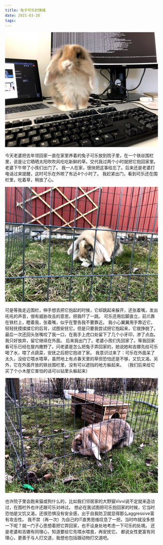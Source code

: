 ```yaml
---
title: 兔子可乐的情绪
date: 2021-03-28
tags:
---
```

<p align="center">
  <img src="/images/兔子的情绪/0.jpg" >
</p>

今天老婆把去年领回家一直在家里养着的兔子可乐放到院子里，在一个铁丝围栏里，说是让它晒晒太阳吹吹风吃吃新鲜的草。交代我过两个小时就把它抱回家里。老婆下午带了小孩们出门了。
我一人在家，很快把这事给忘了。后来还是老婆打电话过来提醒，这时可乐在外晾了有近4个小时了。
我赶紧出门，看到可乐还在围栏里，吃着草，稍放了心。

<p align="center">
  <img src="/images/兔子的情绪/1.jpg" >
</p>

可是等我走近围栏，伸手想去把它抱起的时候，它却跳起来躲开，还张着嘴，发出吼吼的声音，很有威胁攻击的意思，把我吓了一跳。
可乐还用后脚直立，前爪靠在铁栏上，瞪着我，张着嘴，似乎在警告我不要靠近。
我小心翼翼用手靠近它，轻轻抚摸揉揉它的后背，试图安抚它。但是只要我尝试把它抱起来，它就挣脱了。最后一次还回头张嘴咬了我一口，在我手上虎口处留下了几个小牙印，渗了点血。
我只好放弃，留它继续在外面。
后来我出门了。老婆小孩们先回家了。等我回家看可乐已经在屋内撒野了。问老婆是怎么把兔子弄回家的，她说她和吉娜先给可乐喝了水，喂了点蔬菜，安抚之后把它抱进了家。
我意识过来了：可乐在外面呆了太久，没给它喂水喂草，虽然地上有点春天里的草但恐怕还是不够，又饥又渴。另外，它在外面开放的铁丝围栏里，没有可以遮挡的地方躲起来。
（我们后来给它买了个小木屋它害怕的话可以钻里头躲起来）

<p align="center">
  <img src="/images/兔子的情绪/2.jpg" >
</p>

也许院子里会跑来猫或狗什么的，比如我们邻居家的大野猫Vivvi说不定就来造访过，在围栏外也许还跟可乐对峙过。
想必在我试图把可乐抱回家的时候，它当时恐怕是又饥又渴，还很恐惧没有安全感，出于自我防卫就显得那么aggressive富有攻击性。
我不禁（再一次）为自己的IT直男思维叹息了一把，当时咋就没多想一下呢？就一门子心思想着把它弄回家，也不设身处地考虑一下可乐的处境。
还是老婆和吉娜有同理心，知道要给它先喂水喂食，再安抚它。
都说女性更富有同理心，更善于与人打交道，我想也包括跟动物打交道吧。
